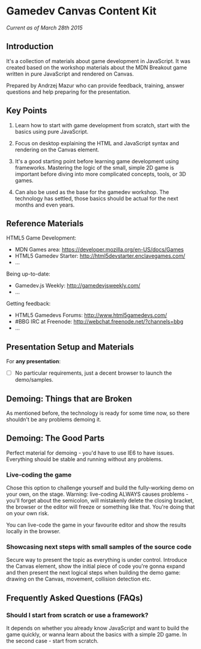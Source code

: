 Gamedev Canvas Content Kit
===================

_Current as of March 28th 2015_

Introduction
------------

It's a collection of materials about game development in JavaScript. It was created based on the workshop materials about the MDN Breakout game written in pure JavaScript and rendered on Canvas.

Prepared by Andrzej Mazur who can provide feedback, training, answer questions and help preparing for the presentation.

Key Points
----------

1. Learn how to start with game development from scratch, start with the basics using pure JavaScript.

2. Focus on desktop explaining the HTML and JavaScript syntax and rendering on the Canvas element.

3. It's a good starting point before learning game development using frameworks. Mastering the logic of the small, simple 2D game is important before diving into more complicated concepts, tools, or 3D games.

4. Can also be used as the base for the gamedev workshop. The technology has settled, those basics should be actual for the next months and even years.

Reference Materials
-------------------

HTML5 Game Development:

* MDN Games area: https://developer.mozilla.org/en-US/docs/Games
* HTML5 Gamedev Starter: http://html5devstarter.enclavegames.com/
* ...

Being up-to-date:

* Gamedev.js Weekly: http://gamedevjsweekly.com/
* ...

Getting feedback:

* HTML5 Gamedevs Forums: http://www.html5gamedevs.com/
* #BBG IRC at Freenode: http://webchat.freenode.net/?channels=bbg
* ...

Presentation Setup and Materials
--------------------------------

For __any presentation__:

- [ ] No particular requirements, just a decent browser to launch the demo/samples.

Demoing: Things that are Broken
-------------------------------

As mentioned before, the technology is ready for some time now, so there shouldn't be any problems demoing it.

Demoing: The Good Parts
-----------------------

Perfect material for demoing - you'd have to use IE6 to have issues. Everything should be stable and running without any problems.

### Live-coding the game

Chose this option to challenge yourself and build the fully-working demo on your own, on the stage. Warning: live-coding ALWAYS causes problems - you'll forget about the semicolon, will mistakenly delete the closing bracket, the browser or the editor will freeze or something like that. You're doing that on your own risk.

You can live-code the game in your favourite editor and show the results locally in the browser.

### Showcasing next steps with small samples of the source code

Secure way to present the topic as everything is under control. Introduce the Canvas element, show the initial piece of code you're gonna expand and then present the next logical steps when building the demo game: drawing on the Canvas, movement, collision detection etc.

Frequently Asked Questions (FAQs)
---------------------------------

### Should I start from scratch or use a framework?

It depends on whether you already know JavaScript and want to build the game quickly, or wanna learn about the basics with a simple 2D game. In the second case - start from scratch.